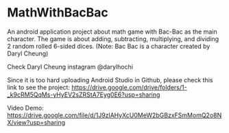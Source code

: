 # MathWithBacBac
An android application project about math game with Bac-Bac as the main character. The game is about adding, subtracting, multiplying, and dividing 2 random rolled 6-sided dices. (Note: Bac Bac is a character created by Daryl Cheung)

Check Daryl Cheung instagram @darylhochi

Since it is too hard uploading Android Studio in Github, please check this link to see the project:
https://drive.google.com/drive/folders/1-_k9cRM5QqMs-yHyEV2sZRStA7Eyg0E6?usp=sharing

Video Demo:
https://drive.google.com/file/d/1J9zlAHyXcU0MeW2bGBzxFSmMomQ2o8NX/view?usp=sharing
